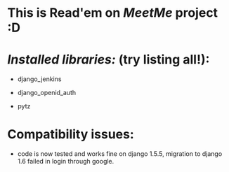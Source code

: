 # This is Read'em on *MeetMe* project :D



*Installed libraries:* (try listing all!):
==================================================
 - django_jenkins

 - django_openid_auth

 - pytz

Compatibility issues:
==================================================

 - code is now tested and works fine on django 1.5.5, migration to django 1.6 failed in login through google.



